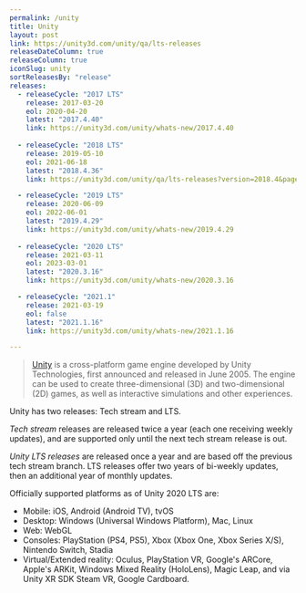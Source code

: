 ```yaml
---
permalink: /unity
title: Unity
layout: post
link: https://unity3d.com/unity/qa/lts-releases
releaseDateColumn: true
releaseColumn: true
iconSlug: unity
sortReleasesBy: "release"
releases:
  - releaseCycle: "2017 LTS"
    release: 2017-03-20
    eol: 2020-04-20
    latest: "2017.4.40"
    link: https://unity3d.com/unity/whats-new/2017.4.40
    
  - releaseCycle: "2018 LTS"
    release: 2019-05-10
    eol: 2021-06-18
    latest: "2018.4.36"
    link: https://unity3d.com/unity/qa/lts-releases?version=2018.4&page=1

  - releaseCycle: "2019 LTS"
    release: 2020-06-09
    eol: 2022-06-01
    latest: "2019.4.29"
    link: https://unity3d.com/unity/whats-new/2019.4.29
   
  - releaseCycle: "2020 LTS"
    release: 2021-03-11
    eol: 2023-03-01
    latest: "2020.3.16"
    link: https://unity3d.com/unity/whats-new/2020.3.16

  - releaseCycle: "2021.1"
    release: 2021-03-19
    eol: false
    latest: "2021.1.16"
    link: https://unity3d.com/unity/whats-new/2021.1.16

---
```

> [Unity](https://unity.com/) is a cross-platform game engine developed by Unity Technologies, first announced and released in June 2005. The engine can be used to create three-dimensional (3D) and two-dimensional (2D) games, as well as interactive simulations and other experiences.

Unity has two releases: Tech stream and LTS.

*Tech stream* releases are released twice a year (each one receiving weekly updates), and are supported only until the next tech stream release is out.

*Unity LTS releases* are released once a year and are based off the previous tech stream branch. LTS releases offer two years of bi-weekly updates, then an additional year of monthly updates.

Officially supported platforms as of Unity 2020 LTS are:

- Mobile: iOS, Android (Android TV), tvOS
- Desktop: Windows (Universal Windows Platform), Mac, Linux
- Web: WebGL
- Consoles: PlayStation (PS4, PS5), Xbox (Xbox One, Xbox Series X/S), Nintendo Switch, Stadia
- Virtual/Extended reality: Oculus, PlayStation VR, Google's ARCore, Apple's ARKit, Windows Mixed Reality (HoloLens), Magic Leap, and via Unity XR SDK Steam VR, Google Cardboard.
